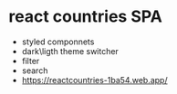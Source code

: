 # react countries SPA
+ styled componnets
+ dark\ligth theme switcher
+ filter
+ search
+ https://reactcountries-1ba54.web.app/

